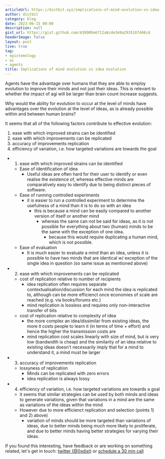 ```yaml
---
articleUrl: https://distbit.xyz/implications-of-mind-evolution-vs-idea-evolution
author: distbit
category: blog
date: 2023-06-15 00:00
description: null
gist_url: https://gist.github.com/638909a6712a8cde348a2935167d40cd
headerImage: false
layout: post
live: true
tag:
- epistemology
- ai
- agents
title: Implications of mind evolution vs idea evolution
---
```





Agents have the advantage over humans that they are able to employ evolution to improve their minds and not just their ideas. This is relevant to whether the impact of agi will be larger than brain count increase suggests.  

Why would the ability for evolution to occur at the level of minds have advantages over the evolution at the level of ideas, as is already possible within and between human brains?  

It seems that all of the following factors contribute to effective evolution:  
1. ease with which improved strains can be identified  
2. ease with which improvements can be replicated  
3. accuracy of improvements replication  
4. efficiency of variation, i.e. how targeted variations are towards the goal  


- 1. ease with which improved strains can be identified  
	- Ease of identification of idea  
		- Useful ideas are often hard for their user to identify or even realise the existence of, whereas effective minds are comparatively easy to identify due to being distinct pieces of software.  
	- Ease of running controlled experiments  
		- it is easier to run a controlled experiment to determine the usefulness of a mind than it is to do so with an idea  
			- this is because a mind can be easily compared to another version of itself or another mind  
				- whereas the same can not be said for ideas, as it is not possible for everything about two (human) minds to be the same with the exception of one idea.  
					- because this would require duplicating a human mind, which is not possible.  
	- Ease of evaluation  
		- It is much easier to evaluate a mind than an idea, unless it is possible to have two minds that are identical w/ exception of the single idea in question (so same issue as mentioned above)  
- 2. ease with which improvements can be replicated  
	- cost of replication relative to number of recipients  
		- idea replication often requires separate contextualisation/discussion for each mind the idea is replicated to, although can be more efficienct once economies of scale are reached (e.g. via books/forums etc.)  
		- mind replication is lossless and requires only non-interactive transfer of bits  
	- cost of replication relative to complexity of idea  
		- the more complex an idea/dissimilar from existing ideas, the more it costs people to learn it (in terms of time + effort) and hence the higher the transmission costs are  
		- mind replication cost scales linearly with size of mind, but is very low (bandwidth is cheap) and the similarity of an idea relative to existing ideas doesn't necessarily imply that for a mind to understand it, a mind must be larger  
- 3. accuracy of improvements replication  
	- lossyness of replication  
		- Minds can be replicated with zero errors  
		- idea replication is always lossy  
- 4. efficiency of variation, i.e. how targeted variations are towards a goal  
	- it seems that similar strategies can be used by both minds and ideas to generate variations, given that variations in a mind are the same as variations of the ideas within the mind  
	- However due to more efficienct replication and selection (points 1) and 2) above)  
		- variation of minds should be more targeted than variations of ideas, due to better minds being much more likely to proliferate, and due to better minds having better strategies for varying their ideas.  

If you found this interesting, have feedback or are working on something related, let's get in touch: [twitter (@0xdist)](https://twitter.com/0xdist) or [schedule a 30 min call](https://cal.com/distbit/30min)
